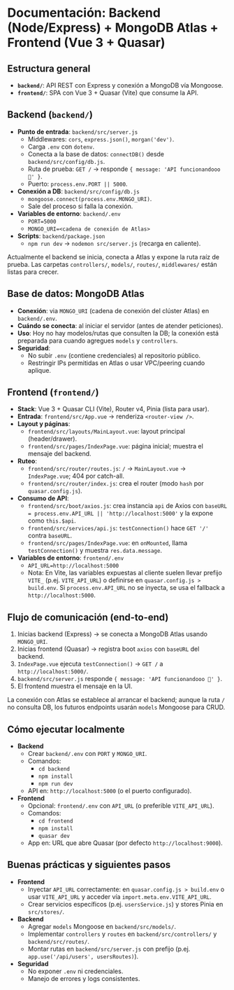 # Documentación: Backend (Node/Express) + MongoDB Atlas + Frontend (Vue 3 + Quasar)

## Estructura general
- **`backend/`**: API REST con Express y conexión a MongoDB vía Mongoose.
- **`frontend/`**: SPA con Vue 3 + Quasar (Vite) que consume la API.

## Backend (`backend/`)
- **Punto de entrada**: `backend/src/server.js`
  - Middlewares: `cors`, `express.json()`, `morgan('dev')`.
  - Carga `.env` con `dotenv`.
  - Conecta a la base de datos: `connectDB()` desde `backend/src/config/db.js`.
  - Ruta de prueba: `GET /` -> responde `{ message: 'API funcionandooo 🚀' }`.
  - Puerto: `process.env.PORT || 5000`.
- **Conexión a DB**: `backend/src/config/db.js`
  - `mongoose.connect(process.env.MONGO_URI)`.
  - Sale del proceso si falla la conexión.
- **Variables de entorno**: `backend/.env`
  - `PORT=5000`
  - `MONGO_URI=<cadena de conexión de Atlas>`
- **Scripts**: `backend/package.json`
  - `npm run dev` -> `nodemon src/server.js` (recarga en caliente).

Actualmente el backend se inicia, conecta a Atlas y expone la ruta raíz de prueba. Las carpetas `controllers/`, `models/`, `routes/`, `middlewares/` están listas para crecer.

## Base de datos: MongoDB Atlas
- **Conexión**: via `MONGO_URI` (cadena de conexión del clúster Atlas) en `backend/.env`.
- **Cuándo se conecta**: al iniciar el servidor (antes de atender peticiones).
- **Uso**: Hoy no hay modelos/rutas que consulten la DB; la conexión está preparada para cuando agregues `models` y `controllers`.
- **Seguridad**:
  - No subir `.env` (contiene credenciales) al repositorio público.
  - Restringir IPs permitidas en Atlas o usar VPC/peering cuando aplique.

## Frontend (`frontend/`)
- **Stack**: Vue 3 + Quasar CLI (Vite), Router v4, Pinia (lista para usar).
- **Entrada**: `frontend/src/App.vue` -> renderiza `<router-view />`.
- **Layout y páginas**:
  - `frontend/src/layouts/MainLayout.vue`: layout principal (header/drawer).
  - `frontend/src/pages/IndexPage.vue`: página inicial; muestra el mensaje del backend.
- **Ruteo**:
  - `frontend/src/router/routes.js`: `/` -> `MainLayout.vue` -> `IndexPage.vue`; 404 por catch-all.
  - `frontend/src/router/index.js`: crea el router (modo `hash` por `quasar.config.js`).
- **Consumo de API**:
  - `frontend/src/boot/axios.js`: crea instancia `api` de Axios con `baseURL = process.env.API_URL || 'http://localhost:5000'` y la expone como `this.$api`.
  - `frontend/src/services/api.js`: `testConnection()` hace `GET '/'` contra `baseURL`.
  - `frontend/src/pages/IndexPage.vue`: en `onMounted`, llama `testConnection()` y muestra `res.data.message`.
- **Variables de entorno**: `frontend/.env`
  - `API_URL=http://localhost:5000`
  - Nota: En Vite, las variables expuestas al cliente suelen llevar prefijo `VITE_` (p.ej. `VITE_API_URL`) o definirse en `quasar.config.js > build.env`. Si `process.env.API_URL` no se inyecta, se usa el fallback a `http://localhost:5000`.

## Flujo de comunicación (end-to-end)
1. Inicias backend (Express) -> se conecta a MongoDB Atlas usando `MONGO_URI`.
2. Inicias frontend (Quasar) -> registra boot `axios` con `baseURL` del backend.
3. `IndexPage.vue` ejecuta `testConnection()` -> `GET /` a `http://localhost:5000/`.
4. `backend/src/server.js` responde `{ message: 'API funcionandooo 🚀' }`.
5. El frontend muestra el mensaje en la UI.

La conexión con Atlas se establece al arrancar el backend; aunque la ruta `/` no consulta DB, los futuros endpoints usarán `models` Mongoose para CRUD.

## Cómo ejecutar localmente
- **Backend**
  - Crear `backend/.env` con `PORT` y `MONGO_URI`.
  - Comandos:
    - `cd backend`
    - `npm install`
    - `npm run dev`
  - API en: `http://localhost:5000` (o el puerto configurado).
- **Frontend**
  - Opcional: `frontend/.env` con `API_URL` (o preferible `VITE_API_URL`).
  - Comandos:
    - `cd frontend`
    - `npm install`
    - `quasar dev`
  - App en: URL que abre Quasar (por defecto `http://localhost:9000`).

## Buenas prácticas y siguientes pasos
- **Frontend**
  - Inyectar `API_URL` correctamente: en `quasar.config.js > build.env` o usar `VITE_API_URL` y acceder vía `import.meta.env.VITE_API_URL`.
  - Crear servicios específicos (p.ej. `usersService.js`) y stores Pinia en `src/stores/`.
- **Backend**
  - Agregar `models` Mongoose en `backend/src/models/`.
  - Implementar `controllers` y `routes` en `backend/src/controllers/` y `backend/src/routes/`.
  - Montar rutas en `backend/src/server.js` con prefijo (p.ej. `app.use('/api/users', usersRoutes)`).
- **Seguridad**
  - No exponer `.env` ni credenciales.
  - Manejo de errores y logs consistentes.